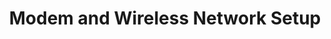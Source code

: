 ---sort_key: 15layout: "sku"id: modem-wireless-network-setup-modemtitle: "Modem and Wireless Network Setup"heading: "Modem and Wireless Network Setup"sub-title: "Struggling with your modem? Get a pro setup so your devices are talking together as they should."category: "On-Demand Support"category_description: "Technical support at on-demand rates."features: - feature: "As part of our Modem setup service we’ll visit your place and:" - feature: "Includes connecting the modem router supplied by the ISP or customer to the internet via a ethernet connection" - feature: "Connect up to 5 wireless devices" - feature: "Change the SSID name and password as agreed with customer and record for customer in customer red folder" - feature: "Measure the wireless internet speed in 3 locations in the home" - feature: "All cables neatly concealed" - feature: "Clean up and remove rubbish"price: "159"unit: "modem"australia_only: "Yes"---